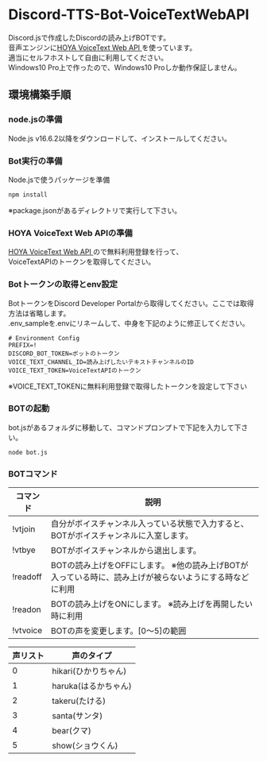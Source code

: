 # Discord-TTS-Bot-VoiceTextWebAPI
Discord.jsで作成したDiscordの読み上げBOTです。
<br>
音声エンジンに[HOYA VoiceText Web API ](https://cloud.voicetext.jp/webapi)を使っています。
<br>
適当にセルフホストして自由に利用してください。
<br>
Windows10 Pro上で作ったので、Windows10 Proしか動作保証しません。

## 環境構築手順

### node.jsの準備

Node.js v16.6.2以降をダウンロードして、インストールしてください。


### Bot実行の準備

Node.jsで使うパッケージを準備  
```
npm install
```  
※package.jsonがあるディレクトリで実行して下さい。

### HOYA VoiceText Web APIの準備

[HOYA VoiceText Web API ](https://cloud.voicetext.jp/webapi)ので無料利用登録を行って、
<br>
VoiceTextAPIのトークンを取得してください。

### Botトークンの取得とenv設定

BotトークンをDiscord Developer Portalから取得してください。ここでは取得方法は省略します。
<br>
.env_sampleを.envにリネームして、中身を下記のように修正してください。
```
# Environment Config
PREFIX=!
DISCORD_BOT_TOKEN=ボットのトークン
VOICE_TEXT_CHANNEL_ID=読み上げしたいテキストチャンネルのID
VOICE_TEXT_TOKEN=VoiceTextAPIのトークン
``` 
※VOICE_TEXT_TOKENに無料利用登録で取得したトークンを設定して下さい

### BOTの起動

bot.jsがあるフォルダに移動して、コマンドプロンプトで下記を入力して下さい。
```
node bot.js
``` 


### BOTコマンド

| コマンド             | 説明                                                                                           |
|---------------------|------------------------------------------------------------------------------------------------|
| !vtjoin             | 自分がボイスチャンネル入っている状態で入力すると、BOTがボイスチャンネルに入室します。                  |
| !vtbye              | BOTがボイスチャンネルから退出します。                                                              |
| !readoff            | BOTの読み上げをOFFにします。 ※他の読み上げBOTが入っている時に、読み上げが被らないようにする時などに利用|
| !readon             | BOTの読み上げをONにします。  ※読み上げを再開したい時に利用                                    　　 |
| !vtvoice            | BOTの声を変更します。[0～5]の範囲　                                                               |


| 声リスト      | 声のタイプ          |
|--------------|--------------------|
| 0            | hikari(ひかりちゃん) |
| 1            | haruka(はるかちゃん) |
| 2            | takeru(たける)      |
| 3            | santa(サンタ)       |
| 4            | bear(クマ)          |
| 5            | show(ショウくん)     |



